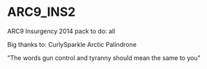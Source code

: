 # ARC9_INS2
ARC9 Insurgency 2014 pack 
to do:
all

Big thanks to:
CurlySparkle
Arctic
Palindrone

"The words gun control and tyranny should mean the same to you"
